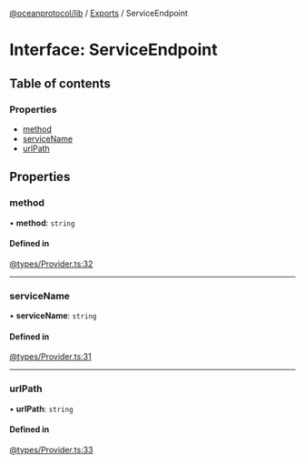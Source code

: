 [@oceanprotocol/lib](../README.md) / [Exports](../modules.md) / ServiceEndpoint

# Interface: ServiceEndpoint

## Table of contents

### Properties

- [method](ServiceEndpoint.md#method)
- [serviceName](ServiceEndpoint.md#servicename)
- [urlPath](ServiceEndpoint.md#urlpath)

## Properties

### method

• **method**: `string`

#### Defined in

[@types/Provider.ts:32](https://github.com/oceanprotocol/ocean.js/blob/fbcd13ac/src/@types/Provider.ts#L32)

___

### serviceName

• **serviceName**: `string`

#### Defined in

[@types/Provider.ts:31](https://github.com/oceanprotocol/ocean.js/blob/fbcd13ac/src/@types/Provider.ts#L31)

___

### urlPath

• **urlPath**: `string`

#### Defined in

[@types/Provider.ts:33](https://github.com/oceanprotocol/ocean.js/blob/fbcd13ac/src/@types/Provider.ts#L33)
